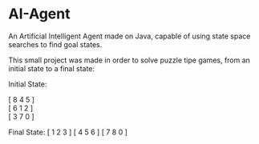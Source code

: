 # AI-Agent
An Artificial Intelligent Agent made on Java, capable of using state space searches to find goal states.

This small project was made in order to solve puzzle tipe games, from an initial state to a final state:

Initial State:

[ 8 4 5 ]            
[ 6 1 2 ]         
[ 3 7 0 ]            
  
Final State:
[ 1 2 3 ] 
[ 4 5 6 ] 
[ 7 8 0 ] 
  
  
